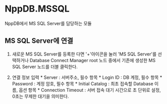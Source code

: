 # NppDB.MSSQL
NppDB에서 MS SQL Server를 담당하는 모듈

## MS SQL Server에 연결
  1. 새로운 MS SQL Server를 등록한 다면 '+'아이콘을 눌러 'MS SQL Server'를 선택하거나
    Database Connect Manager root 노드 중에서 기존에 생성한 MS SQL Server 노드를 더블 클릭한다.
       
  2. 연결 정보 입력
    * Server : 서버주소, 필수 항목
    * Login ID : DB 계정, 필수 항목
    * Password : 계정 암호, 필수 항목
    * Initial Catalog : 최초 접속할 Database 이름, 옵션 항목
    * Connection Timeout : 서버 접속 대기 시간으로 초 단위로 설정, 0초는 무제한 대기을 의미한다.
